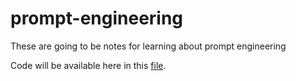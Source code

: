# prompt-engineering

These are going to be notes for learning about prompt engineering

Code will be available here in this [file](./index.ts).
